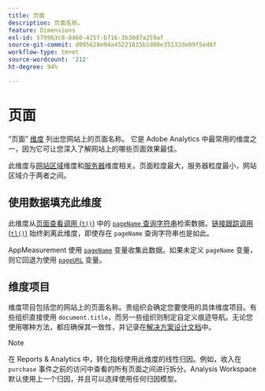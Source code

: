 ```yaml
---
title: 页面
description: 页面名称。
feature: Dimensions
exl-id: 579963c8-8460-425f-b716-3b30d7a259af
source-git-commit: d095628e94a45221815b1d08e35132de09f5ed8f
workflow-type: tm+mt
source-wordcount: '212'
ht-degree: 94%

---
```


# 页面

“页面” [维度](overview.md) 列出您网站上的页面名称。 它是 Adobe Analytics 中最常用的维度之一，因为它可让您深入了解网站上的哪些页面效果最佳。

此维度与[网站区域](site-section.md)维度和[服务器](server.md)维度相关。页面粒度最大，服务器粒度最小，网站区域介于两者之间。

## 使用数据填充此维度

此维度从[页面查看调用 (`t()`)](/help/implement/vars/functions/t-method.md) 中的 [`pageName` 查询字符串](/help/implement/validate/query-parameters.md)检索数据。[链接跟踪调用 (`tl()`)](/help/implement/vars/functions/tl-method.md) 始终剥离此维度，即使存在 `pageName` 查询字符串也是如此。

AppMeasurement 使用 [`pageName`](/help/implement/vars/page-vars/pagename.md) 变量收集此数据。如果未定义 `pageName` 变量，则它回退为使用 [`pageURL`](/help/implement/vars/page-vars/pageurl.md) 变量。

## 维度项目

维度项目包括您的网站上的页面名称。贵组织会确定您要使用的具体维度项目。有些组织直接使用 `document.title`，而另一些组织则制定自定义痕迹导航。无论您使用哪种方法，都应确保其一致性，并记录在[解决方案设计文档](/help/implement/prepare/solution-design.md)中。

>[!NOTE]
>
>在 Reports &amp; Analytics 中，转化指标使用此维度的线性归因。例如，收入在 `purchase` 事件之前的访问中查看的所有页面之间进行拆分。Analysis Workspace 默认使用上一个归因，并且可以选择使用任何归因模型。
